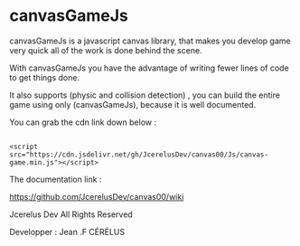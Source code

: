 # canvasGameJs

 canvasGameJs is a javascript canvas library,
 that makes you develop game very quick all of the work is done behind the scene. 

With canvasGameJs you have the advantage of writing fewer lines of code to get
things done.

It also supports (physic and collision detection) ,
you can build the entire game using only (canvasGameJs),
because it is well documented.



You can grab the cdn link down below :
<pre><code>
&lt;script src="https://cdn.jsdelivr.net/gh/JcerelusDev/canvas00/Js/canvas-game.min.js"&gt;&lt;/script&gt;
</code></pre>
The documentation link :

https://github.com/JcerelusDev/canvas00/wiki



Jcerelus Dev All Rights Reserved 

Developper : Jean .F CÉRÉLUS
